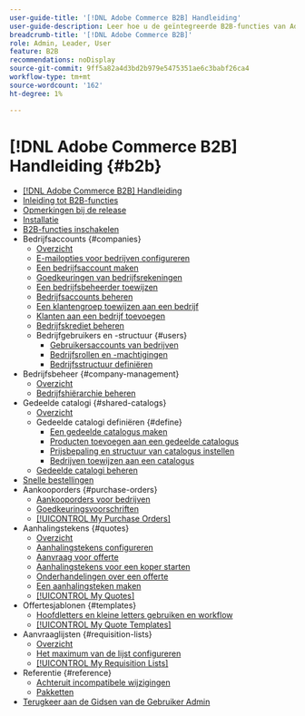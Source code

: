 ```yaml
---
user-guide-title: '[!DNL Adobe Commerce B2B] Handleiding'
user-guide-description: Leer hoe u de geïntegreerde B2B-functies van Adobe Commerce kunt gebruiken.
breadcrumb-title: '[!DNL Adobe Commerce B2B]'
role: Admin, Leader, User
feature: B2B
recommendations: noDisplay
source-git-commit: 9ff5a82a4d3bd2b979e5475351ae6c3babf26ca4
workflow-type: tm+mt
source-wordcount: '162'
ht-degree: 1%

---
```



# [!DNL Adobe Commerce B2B] Handleiding {#b2b}

+ [[!DNL Adobe Commerce B2B] Handleiding](guide-overview.md)
+ [Inleiding tot B2B-functies](introduction.md)
+ [Opmerkingen bij de release](release-notes.md)
+ [Installatie](install.md)
+ [B2B-functies inschakelen](enable-basic-features.md)
+ Bedrijfsaccounts {#companies}
   + [Overzicht](account-companies.md)
   + [E-mailopties voor bedrijven configureren](email-company-configuration.md)
   + [Een bedrijfsaccount maken](account-company-create.md)
   + [Goedkeuringen van bedrijfsrekeningen](account-company-approve.md)
   + [Een bedrijfsbeheerder toewijzen](account-company-admin.md)
   + [Bedrijfsaccounts beheren](account-company-manage.md)
   + [Een klantengroep toewijzen aan een bedrijf](account-company-customer-group.md)
   + [Klanten aan een bedrijf toevoegen](customer-assign-company.md)
   + [Bedrijfskrediet beheren](credit-company.md)
   + Bedrijfgebruikers en -structuur {#users}
      + [Gebruikersaccounts van bedrijven](account-company-users.md)
      + [Bedrijfsrollen en -machtigingen](account-company-roles-permissions.md)
      + [Bedrijfsstructuur definiëren](account-company-structure.md)
+ Bedrijfsbeheer {#company-management}
   + [Overzicht](manage-companies.md)
   + [Bedrijfshiërarchie beheren](manage-company-hierarchy.md)
+ Gedeelde catalogi {#shared-catalogs}
   + [Overzicht](catalog-shared.md)
   + Gedeelde catalogi definiëren {#define}
      + [Een gedeelde catalogus maken](catalog-shared-create.md)
      + [Producten toevoegen aan een gedeelde catalogus](catalog-shared-product-add.md)
      + [Prijsbepaling en structuur van catalogus instellen](catalog-shared-pricing-structure.md)
      + [Bedrijven toewijzen aan een catalogus](catalog-shared-assign-companies.md)
   + [Gedeelde catalogi beheren](catalog-shared-manage.md)
+ [Snelle bestellingen](quick-order.md)
+ Aankooporders {#purchase-orders}
   + [Aankooporders voor bedrijven](purchase-order-flow.md)
   + [Goedkeuringsvoorschriften](account-dashboard-approval-rules.md)
   + [[!UICONTROL My Purchase Orders]](account-dashboard-my-purchase-orders.md)
+ Aanhalingstekens {#quotes}
   + [Overzicht](quotes.md)
   + [Aanhalingstekens configureren](configure-quotes.md)
   + [Aanvraag voor offerte](quote-request.md)
   + [Aanhalingstekens voor een koper starten](sales-rep-initiates-quote.md)
   + [Onderhandelingen over een offerte](quote-price-negotiation.md)
   + [Een aanhalingsteken maken](quote-templates.md)
   + [[!UICONTROL My Quotes]](account-dashboard-my-quotes.md)
+ Offertesjablonen {#templates}
   + [Hoofdletters en kleine letters gebruiken en workflow](quote-templates-overview.md)
   + [[!UICONTROL My Quote Templates]](account-dashboard-my-quote-templates.md)
+ Aanvraaglijsten {#requisition-lists}
   + [Overzicht](requisition-lists.md)
   + [Het maximum van de lijst configureren](configure-requisition-lists.md)
   + [[!UICONTROL My Requisition Lists]](account-dashboard-requisition-lists-manage.md)
+ Referentie {#reference}
   + [Achteruit incompatibele wijzigingen](backward-incompatible-changes.md)
   + [Pakketten](packages.md)
+ [ Terugkeer aan de Gidsen van de Gebruiker Admin ](https://experienceleague.adobe.com/nl/docs/commerce-admin/user-guides/home)
